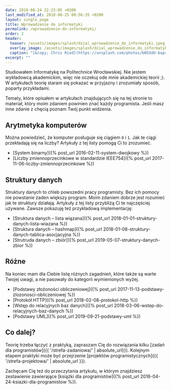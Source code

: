 ```yaml
---
date: 2018-08-24 22:23:05 +0200
last_modified_at: 2018-08-25 00:56:35 +0200
layout: single_page
title: Wprowadzenie do informatyki
permalink: /wprowadzenie-do-informatyki/
order: 2
header:
  teaser: /assets/images/splash/dzial_wprowadzenie_do_informatyki.jpeg
  overlay_image: /assets/images/splash/dzial_wprowadzenie_do_informatyki.jpeg
  caption: "[&copy; Chris Ried](https://unsplash.com/photos/bN5XdU-bap4)"
excerpt: ""
---
```


Studiowałem Informatykę na Politechnice Wrocławskiej. Nie jestem wykładowcą akademickim, więc nie oczekuj ode mnie akademickiej teorii ;). W artykułach teorię staram się pokazać w przyjazny i zrozumiały sposób, poparty przykładami. 

Tematy, które opisałem w artykułach znajdujących się na tej stronie to materiał, który moim zdaniem powinien znać każdy programista. Jeśli masz inne zdanie z chęcią poznam Twój punkt widzenia.

## Arytmetyka komputerów

Można powiedzieć, że komputer posługuje się ciągiem `0` i `1`. Jak te ciągi przekładają się na liczby? Artykuły z tej listy pomogą Ci to zrozumieć.

* [System binarny]({% post_url 2016-02-11-system-dwojkowy %})
* [Liczby zmiennoprzecinkowe w standardzie IEEE754]({% post_url 2017-11-06-liczby-zmiennoprzecinkowe %})

## Struktury danych

Struktury danych to chleb powszedni pracy programisty. Bez ich pomocy nie powstanie żaden większy program. Moim zdaniem dobrze jest rozumieć jak te struktury działają. Artykuły z tej listy przybliżą Ci te najczęściej używane. Zawsze pokazuję też przykładową implementację:

* [Struktura danych – lista wiązana]({% post_url 2018-01-01-struktury-danych-lista-wiazana %})
* [Struktura danych – hashmap]({% post_url 2018-01-08-struktury-danych-tablica-asocjacyjna %})
* [Strutruda danych – zbiór]({% post_url 2019-05-07-struktury-danych-zbior %})

## Różne

Na koniec mam dla Ciebie listę różnych zagadnień, które także są warte Twojej uwagi, a nie pasowały do kategorii wymienionych wyżej.

* [Podstawy złożoności obliczeniowej]({% post_url 2017-11-13-podstawy-zlozonosci-obliczeniowej %})
* [Protokół HTTP]({% post_url 2018-02-08-protokol-http %})
* [Wstęp do relacyjnych baz danych]({% post_url 2018-03-06-wstep-do-relacyjnych-baz-danych %})
* [Podstawy UML]({% post_url 2019-09-21-podstawy-uml %})

## Co dalej?

Teorię trzeba łączyć z praktyką, zapraszam Cię do rozwiązania kilku [zadań dla programistów]({{ '/strefa-zadaniowa/' | absolute_url}}). Kolejnym etapem praktyki może być przejrzenie [projektów programistycznych]({{ '/strefa-projektowa/' | absolute_url }}).

Zachęcam Cię też do przeczytania artykułu, w którym znajdziesz zestawienie zawierające [książki dla programistów]({% post_url 2018-04-24-ksiazki-dla-programistow %}).
